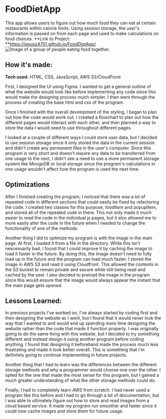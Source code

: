 # FoodDietApp

This app allows users to figure out how much food they can eat at certain restaurants within calorie limits. Using session storage, the user's information is passed on from each page and used to make calculations on food choices.
**Link to Project: **https://jesusz4751.github.io/FoodDietApp/
![Image of a group of people eating food together.](https://d3ogid48m9qz16.cloudfront.net/project-example.webp)

## How it's made:

**Tech used:** HTML, CSS, JavaScript, AWS S3/CloudFront

First, I designed the UI using Figma. I wanted to get a general outline of what the website would look like before implementing any code since this would make the designing process much simpler. I then went through the process of creating the base html and css of the program.

Once I finished with the overall development of the styling, I began to plan out how the code would work out. I created a flowchart to plan out how the different pages would interact with each other, and then planned a way to store the data I would need to use throughout different pages.

I looked at a couple of different ways I could store user data, but I decided to use session storage since it only stored the data in the current session and didn't create any permanent files in the user's computer. Since this program is very short and doesn't require any data to be transferred from one usage to the next, I didn't see a need to use a more permanent storage system like MongoDB or local storage since the program's calculations in one usage wouldn't affect how the program is used the next time.

## Optimizations

After I finished creating the program, I noticed that there was a lot of repeated code in different sections that could easily be fixed by refactoring the code. I created two classes for this purpose, foodItem and popupItem, and stored all of the repeated code in there. This not only made it much easier to read the code in the individual js pages, but it also allowed me to more easily alter the code in the future when I needed to change the functionality of one of the methods.

Another thing I did to optimize my program is with the image in the main page. At first, I loaded it from a file in the directory. While this isn't nescessarily bad, I found that I could improve it by caching the image to load it faster in the future. By doing this, the image doesn't need to fully load up in the future and the program can load much faster. I stored the image in AWS S3 and read it using Cloudfront. This allowed the contents in the S3 bucket to remain private and secure while still being read and cached by the user. I also decided to preload the image in the program since this would ensure that the image would always appear the instant that the main page gets opened.

## Lessons Learned:

In previous projects I've worked on, I've always started by coding first and then designing the website as I went, but I found that it would never look the way that I wanted to and would end up spending more time designing the website rather than the code that made it function properly. I was originally going to do the same thing with this website, but I decided to try something different and instead design it using another program before coding anything. I found that designing it beforehand made the process much less frustrating and made it look better overall. This is something that I'm definitely going to continue implementing in future projects.

Another thing that I had to learn was the differences between the different storage methods and why a programmer would choose one over the other. I opted for the one that made the most sense for this program, but I gained a much greater understanding of what the other storage methods could do.

Finally, I had to completely learn AWS from scratch. I had never used a program like this before and I had to go through a lot of documentation, but I was able to ultimately figure out how to store and read images from a cloud based service. It made my program run smoother and faster since it could now cache images and store them for future usage.
